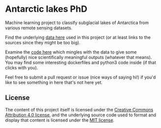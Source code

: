 # Antarctic lakes PhD
Machine learning project to classify subglacial lakes of Antarctica from various remote sensing datasets.

Find the underlying [data here](/data) used in this project (or at least links to the sources since they might be too big).

Examine the [code here](/code) which mingles with the data to give some (hopefully) nice scientifically meaningful outputs (whatever that means). You may find some interesting dockerfiles and python3 code inside (if that clicks with you).

Feel free to submit a pull request or issue (nice ways of saying hi!) if you'd like to see something in here that's not here yet.

## License

The content of this project itself is licensed under the [Creative Commons Attribution 4.0 license](https://creativecommons.org/licenses/by/4.0/), and the underlying source code used to format and display that content is licensed under the [MIT license](http://opensource.org/licenses/mit-license.php).
